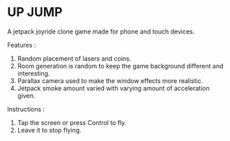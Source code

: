 # UP JUMP

A jetpack joyride clone game made for phone and touch devices.

Features :
1. Random placement of lasers and coins.
2. Room generation is random to keep the game background different and interesting.
3. Parallax camera used to make the window effects more realistic.
4. Jetpack smoke amount varied with varying amount of acceleration given.

Instructions :
1. Tap the screen or press Control to fly.
2. Leave it to stop flying.
